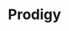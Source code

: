 ---
layout: default
description: Prodigy is a scriptable annotation tool used for creating new machine
  learning datasets.
last_edit: Wed, 28 Jun 2023 17:51:06 GMT
location: https://prodi.gy/
shortname: prodigy
title: Prodigy
uuid: 0a68e139-4068-4b2f-a262-ce7124c6cf73
---